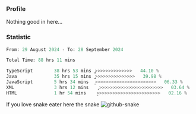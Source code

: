 ### Profile 

Nothing good in here...

### Statistic
<!--START_SECTION:waka-->

```python
From: 29 August 2024 - To: 28 September 2024

Total Time: 88 hrs 11 mins

TypeScript        38 hrs 53 mins  ͎͎͎͎͎͎͎͎͎͎͎>>>>>>>>>>>>>>   44.10 %
Java              35 hrs 15 mins  ͎͎͎͎͎͎͎͎͎͎>>>>>>>>>>>>>>>   39.98 %
JavaScript        5 hrs 34 mins   ͎̦>>>>>>>>>>>>>>>>>>>>>>>   06.33 %
XML               3 hrs 12 mins   ̡>>>>>>>>>>>>>>>>>>>>>>>>   03.64 %
HTML              1 hr 54 mins    ̦>>>>>>>>>>>>>>>>>>>>>>>>   02.16 %
```

<!--END_SECTION:waka-->

If you love snake eater here the snake 
<picture>
  <source media="(prefers-color-scheme: dark)" srcset="https://github.com/pradana4648/pradana4648/blob/c0566a83ca6ea5f2e46bab00e717c4c82b4b5c4c/github-contribution-grid-snake-dark.svg" />
  <source media="(prefers-color-scheme: light)" srcset="https://github.com/pradana4648/pradana4648/blob/c0566a83ca6ea5f2e46bab00e717c4c82b4b5c4c/github-contribution-grid-snake.svg" />
  <img alt="github-snake" src="https://github.com/pradana4648/pradana4648/blob/c0566a83ca6ea5f2e46bab00e717c4c82b4b5c4c/github-contribution-grid-snake.svg" />
</picture>
